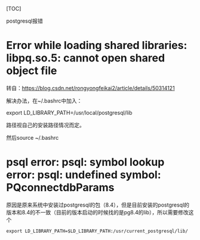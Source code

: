 

[TOC]



postgresql报错

# Error while loading shared libraries: libpq.so.5: cannot open shared object file

转自：https://blog.csdn.net/rongyongfeikai2/article/details/50314121

解决办法，在~/.bashrc中加入：

export LD_LIBRARY_PATH=/usr/local/postgresql/lib

路径视自己的安装路径情况而定。

然后source ~/.bashrc





# psql error: psql: symbol lookup error: psql: undefined symbol: PQconnectdbParams

原因是原来系统中安装过postgresql的包（8.4），但是目前安装的postgresql的版本和8.4的不一致（目前的版本启动的时候找的是pg8.4的lib），所以需要修改这个

```shell
export LD_LIBRARY_PATH=$LD_LIBRARY_PATH:/usr/current_postgresql/lib/
```

